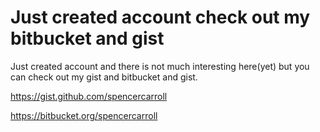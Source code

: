 Just created account check out my bitbucket and gist
===========================================

Just created account and there is not much interesting here(yet) but you can check out my gist and bitbucket and gist.

https://gist.github.com/spencercarroll

https://bitbucket.org/spencercarroll
